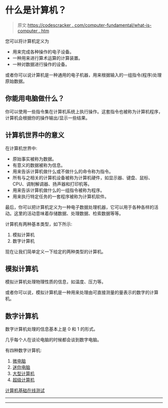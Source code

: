 # 什么是计算机？

> 原文:[https://codescracker . com/computer-fundamental/what-is-computer . htm](https://codescracker.com/computer-fundamental/what-is-computer.htm)

您可以将计算机定义为

*   用来完成各种操作的电子设备。
*   一种用来进行算术运算的计算装置。
*   一种对数据进行操作的设备。

或者你可以说计算机是一种通用的电子机器，用来根据输入的一组指令(程序)处理原始数据。

## 你能用电脑做什么？

你可以使用一些指令集在计算机系统上执行操作。这套指令也被称为计算机程序，计算机会根据你的操作输出/显示一些结果。

## 计算机世界中的意义

在计算机世界中:

*   原始事实被称为数据。
*   有意义的数据被称为信息。
*   用来告诉计算机做什么或不做什么的命令称为指令。
*   所有与之相关的计算机设备被称为计算机硬件，如显示器、键盘、鼠标、CPU、调制解调器、扬声器和打印机等。
*   用来告诉计算机做什么的一组指令被称为程序。
*   用来执行特定任务的一套程序被称为计算机软件。

最后，你可以把计算机定义为一种电子数据处理机器，它可以用于各种各样的活动。这里的活动意味着存储数据、处理数据、检索数据等等。

计算机有两种基本类型，如下所示:

1.  模拟计算机
2.  数字计算机

现在让我们简单定义一下给定的两种类型的计算机。

## 模拟计算机

模拟计算机处理物理性质的信息，如温度、压力等。

或者你可以说，模拟计算机是一种用来处理由可直接测量的量表示的数字的计算机。

## 数字计算机

数字计算机处理的信息基本上是 0 和 1 的形式。

几乎每个人在谈论电脑的时候都会谈到数字电脑。

有四种数字计算机:

1.  [微电脑](/computer-fundamental/classification-of-computer-by-size.htm)
2.  [迷你电脑](/computer-fundamental/classification-of-computer-by-size.htm)
3.  [大型计算机](/computer-fundamental/classification-of-computer-by-size.htm)
4.  [超级计算机](/computer-fundamental/classification-of-computer-by-size.htm)

[计算机基础在线测试](/exam/showtest.php?subid=14)

* * *

* * *